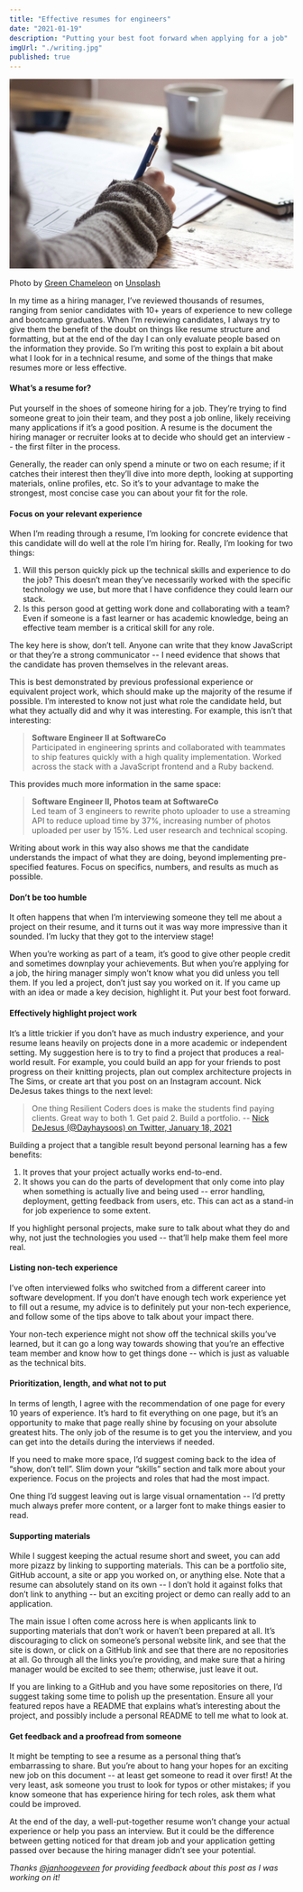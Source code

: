 ```yaml
---
title: "Effective resumes for engineers"
date: "2021-01-19"
description: "Putting your best foot forward when applying for a job"
imgUrl: "./writing.jpg"
published: true
---
```


![Photo of someone diagramming on a sheet of paper](./writing.jpg)

<span>Photo by <a href="https://unsplash.com/@craftedbygc?utm_source=unsplash&amp;utm_medium=referral&amp;utm_content=creditCopyText">Green Chameleon</a> on <a href="https://unsplash.com/s/photos/laptop?utm_source=unsplash&amp;utm_medium=referral&amp;utm_content=creditCopyText">Unsplash</a></span>

In my time as a hiring manager, I’ve reviewed thousands of resumes, ranging from senior candidates with 10+ years of experience to new college and bootcamp graduates. When I’m reviewing candidates, I always try to give them the benefit of the doubt on things like resume structure and formatting, but at the end of the day I can only evaluate people based on the information they provide. So I’m writing this post to explain a bit about what I look for in a technical resume, and some of the things that make resumes more or less effective.

#### What’s a resume for?

Put yourself in the shoes of someone hiring for a job. They’re trying to find someone great to join their team, and they post a job online, likely receiving many applications if it’s a good position. A resume is the document the hiring manager or recruiter looks at to decide who should get an interview -- the first filter in the process.

Generally, the reader can only spend a minute or two on each resume; if it catches their interest then they’ll dive into more depth, looking at supporting materials, online profiles, etc. So it’s to your advantage to make the strongest, most concise case you can about your fit for the role.

#### Focus on your relevant experience

When I’m reading through a resume, I’m looking for concrete evidence that this candidate will do well at the role I’m hiring for. Really, I’m looking for two things:

1. Will this person quickly pick up the technical skills and experience to do the job? This doesn’t mean they’ve necessarily worked with the specific technology we use, but more that I have confidence they could learn our stack.
2. Is this person good at getting work done and collaborating with a team? Even if someone is a fast learner or has academic knowledge, being an effective team member is a critical skill for any role.

The key here is show, don’t tell. Anyone can write that they know JavaScript or that they’re a strong communicator -- I need evidence that shows that the candidate has proven themselves in the relevant areas.

This is best demonstrated by previous professional experience or equivalent project work, which should make up the majority of the resume if possible. I’m interested to know not just what role the candidate held, but what they actually did and why it was interesting. For example, this isn’t that interesting:

> **Software Engineer II at SoftwareCo**<br />
> Participated in engineering sprints and collaborated with teammates to ship features quickly with a high quality implementation. Worked across the stack with a JavaScript frontend and a Ruby backend.

This provides much more information in the same space:

> **Software Engineer II, Photos team at SoftwareCo**<br />
> Led team of 3 engineers to rewrite photo uploader to use a streaming API to reduce upload time by 37%, increasing number of photos uploaded per user by 15%. Led user research and technical scoping.

Writing about work in this way also shows me that the candidate understands the impact of what they are doing, beyond implementing pre-specified features. Focus on specifics, numbers, and results as much as possible.

#### Don’t be too humble

It often happens that when I’m interviewing someone they tell me about a project on their resume, and it turns out it was way more impressive than it sounded. I’m lucky that they got to the interview stage!

When you’re working as part of a team, it’s good to give other people credit and sometimes downplay your achievements. But when you’re applying for a job, the hiring manager simply won’t know what you did unless you tell them. If you led a project, don’t just say you worked on it. If you came up with an idea or made a key decision, highlight it. Put your best foot forward.

#### Effectively highlight project work

It’s a little trickier if you don’t have as much industry experience, and your resume leans heavily on projects done in a more academic or independent setting. My suggestion here is to try to find a project that produces a real-world result. For example, you could build an app for your friends to post progress on their knitting projects, plan out complex architecture projects in The Sims, or create art that you post on an Instagram account. Nick DeJesus takes things to the next level:

> One thing Resilient Coders does is make the students find paying clients. Great way to both 1. Get paid 2. Build a portfolio. -- [Nick DeJesus (@Dayhaysoos) on Twitter, January 18, 2021](https://twitter.com/Dayhaysoos/status/1351214451396124676?ref_src=twsrc%5Etfw)

Building a project that a tangible result beyond personal learning has a few benefits:

1. It proves that your project actually works end-to-end.
2. It shows you can do the parts of development that only come into play when something is actually live and being used -- error handling, deployment, getting feedback from users, etc. This can act as a stand-in for job experience to some extent.

If you highlight personal projects, make sure to talk about what they do and why, not just the technologies you used -- that’ll help make them feel more real.

#### Listing non-tech experience

I’ve often interviewed folks who switched from a different career into software development. If you don’t have enough tech work experience yet to fill out a resume, my advice is to definitely put your non-tech experience, and follow some of the tips above to talk about your impact there.

Your non-tech experience might not show off the technical skills you’ve learned, but it can go a long way towards showing that you’re an effective team member and know how to get things done -- which is just as valuable as the technical bits.

#### Prioritization, length, and what not to put

In terms of length, I agree with the recommendation of one page for every 10 years of experience. It’s hard to fit everything on one page, but it’s an opportunity to make that page really shine by focusing on your absolute greatest hits. The only job of the resume is to get you the interview, and you can get into the details during the interviews if needed.

If you need to make more space, I’d suggest coming back to the idea of “show, don’t tell”. Slim down your “skills” section and talk more about your experience. Focus on the projects and roles that had the most impact.

One thing I’d suggest leaving out is large visual ornamentation -- I’d pretty much always prefer more content, or a larger font to make things easier to read.

#### Supporting materials

While I suggest keeping the actual resume short and sweet, you can add more pizazz by linking to supporting materials. This can be a portfolio site, GitHub account, a site or app you worked on, or anything else. Note that a resume can absolutely stand on its own -- I don’t hold it against folks that don’t link to anything -- but an exciting project or demo can really add to an application.

The main issue I often come across here is when applicants link to supporting materials that don’t work or haven’t been prepared at all. It’s discouraging to click on someone’s personal website link, and see that the site is down, or click on a GitHub link and see that there are no repositories at all. Go through all the links you’re providing, and make sure that a hiring manager would be excited to see them; otherwise, just leave it out.

If you are linking to a GitHub and you have some repositories on there, I’d suggest taking some time to polish up the presentation. Ensure all your featured repos have a README that explains what’s interesting about the project, and possibly include a personal README to tell me what to look at.

#### Get feedback and a proofread from someone

It might be tempting to see a resume as a personal thing that’s embarrassing to share. But you’re about to hang your hopes for an exciting new job on this document -- at least get someone to read it over first! At the very least, ask someone you trust to look for typos or other mistakes; if you know someone that has experience hiring for tech roles, ask them what could be improved.

At the end of the day, a well-put-together resume won’t change your actual experience or help you pass an interview. But it could be the difference between getting noticed for that dream job and your application getting passed over because the hiring manager didn’t see your potential.

_Thanks [@janhoogeveen](https://twitter.com/janhoogeveen) for providing feedback about this post as I was working on it!_
